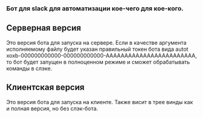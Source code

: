 ### Бот для slack для автоматизации кое-чего для кое-кого.

## Серверная версия
Это версия бота для запуска на сервере.
Если в качестве аргумента исполняемому файлу будет указан правильный токен бота
вида autot xoxb-000000000000-000000000000-AAAAAAAAAAAAAAAAAAAAAAAA, то бот
будет запущен в полноценном режиме и сможет обрабатывать команды в слэке.

## Клиентская версия
Это версия бота для запуска на клиенте.
Также висит в трее винды как и полная версия, но без слэк-бота.
